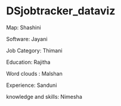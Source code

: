 # DSjobtracker_dataviz


Map: Shashini

Software: Jayani

Job Category: Thimani

Education: Rajitha

Word clouds : Malshan

Experience: Sanduni

knowledge and skills: Nimesha

